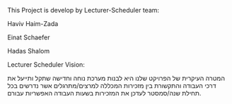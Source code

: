 This Project is develop by Lecturer-Scheduler team:

Haviv Haim-Zada

Einat Schaefer

Hadas Shalom

Lecturer Scheduler Vision:

המטרה העיקרית של הפרויקט שלנו היא לבנות מערכת נוחה וחדישה שתקל ותייעל את דרכי העבודה והתקשורת בין מזכירות המכללה למרצים/מתרגלים אשר נדרשים בכל תחילת שנה/סמסטר לעדכן את המזכירות בשעות העבודה האפשריות עבורם.
